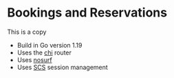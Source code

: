 # Bookings and Reservations

This is a copy

- Build in Go version 1.19
- Uses the [chi](github.com/go-chi/chi) router
- Uses [nosurf](github.com/justinas/nosurf)
- Uses [SCS](github.com/alexedwards/scs/v2) session management
